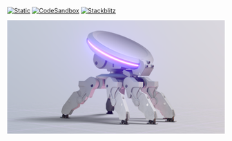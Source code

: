 [![Static](https://img.shields.io/badge/demo-%23646CFF.svg?logo=html5&logoColor=white)](https://pmndrs.github.io/examples/gltfjsx-400kb-drone)
[![CodeSandbox](https://img.shields.io/badge/codesandbox-040404?logo=codesandbox&logoColor=DBDBDB)](https://codesandbox.io/s/github/pmndrs/examples/tree/main/apps/gltfjsx-400kb-drone)
[![Stackblitz](https://img.shields.io/badge/stackblitz-fff?logo=Stackblitz&logoColor=1389FD)](https://stackblitz.com/github/pmndrs/examples/tree/main/apps/gltfjsx-400kb-drone)

![](thumbnail.png)

